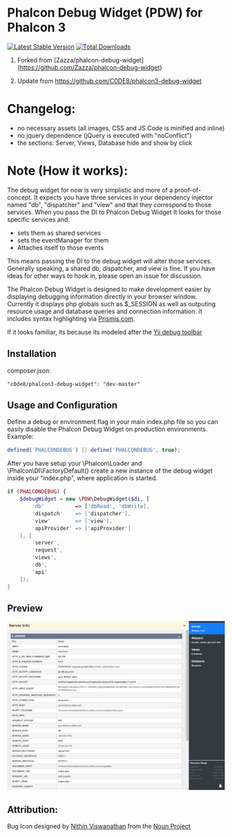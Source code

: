 Phalcon Debug Widget (PDW) for Phalcon 3
===

[![Latest Stable Version](https://poser.pugx.org/C0DE8/phalcon3-debug-widget/version?format=flat-square)](https://packagist.org/packages/C0DE8/phalcon3-debug-widget)
[![Total Downloads](https://poser.pugx.org/C0DE8/phalcon3-debug-widget/downloads?format=flat-square)](https://packagist.org/packages/C0DE8/phalcon3-debug-widget)

1) Forked from [Zazza/phalcon-debug-widget] (https://github.com/Zazza/phalcon-debug-widget)

2) Update from https://github.com/C0DE8/phalcon3-debug-widget

Changelog:
=====
- no necessary assets (all images, CSS and JS Code is minified and inline)
- no jquery dependence (jQuery is executed with "noConflict")
- the sections: Server, Views, Database hide and show by click

Note (How it works):
=====
The debug widget for now is very simplistic and more of a proof-of-concept. It expects you have three services in your dependency injector named "db", "dispatcher" and "view" and that they correspond to those services. When you pass the DI to Phalcon Debug Widget It looks for those specific services and:
- sets them as shared services
- sets the eventManager for them
- Attaches itself to those events

This means passing the DI to the debug widget will alter those services. Generally speaking, a shared db, dispatcher, and view is fine. If you have ideas for other ways to hook in, please open an issue for discussion.



The Phalcon Debug Widget is designed to make development easier by displaying debugging information directly in your browser window. Currently it displays php globals such as $_SESSION as well as outputing resource usage and database queries and connection information. It includes syntax highlighting via [Prismjs.com](http://prismjs.com/).

If it looks familiar, its because its modeled after the [Yii debug toolbar](https://github.com/malyshev/yii-debug-toolbar)


## Installation

composer.json:
```
"c0de8/phalcon3-debug-widget": "dev-master"
```

## Usage and Configuration

Define a debug or environment flag in your main index.php file so you can easily disable the Phalcon Debug Widget on production environments. Example:

```php
defined('PHALCONDEBUG') || define('PHALCONDEBUG', true);
```

After you have setup your \Phalcon\Loader and \Phalcon\DI\FactoryDefault() create a new instance of the debug widget inside your "index.php", where application is started.

```php
if (PHALCONDEBUG) {
    $debugWidget = new \PDW\DebugWidget($di, [
        'db'          => ['dbRead', 'dbWrite],
        'dispatch'    => ['dispatcher'],
        'view'        => ['view'],
        'apiProvider' => ['apiProvider']
    ], [
        'server',
        'request',
        'views',
        'db',
        'api'
    ]);
}
```


## Preview

![](/preview.png)

## Attribution:

Bug Icon designed by [Nithin Viswanathan](http://thenounproject.com/nsteve) from the [Noun Project](http://thenounproject.com)


